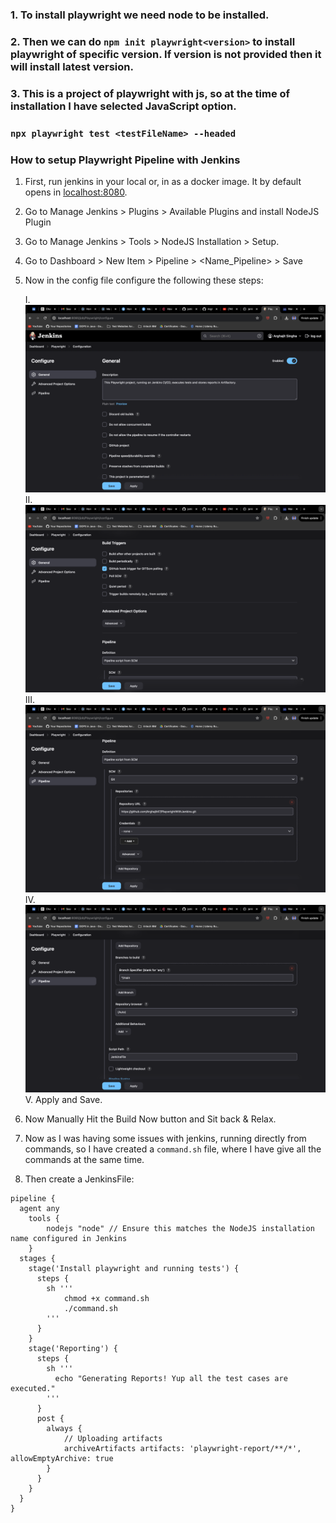 ### 1. To install playwright we need node to be installed.

### 2. Then we can do `npm init playwright<version>` to install playwright of specific version. If version is not provided then it will install latest version.

### 3. This is a project of playwright with js, so at the time of installation I have selected JavaScript option.

### `npx playwright test <testFileName> --headed`

### How to setup Playwright Pipeline with Jenkins

1. First, run jenkins in your local or, in as a docker image. It by default opens in <a href="http://localhost:8080">localhost:8080</a>.
2. Go to Manage Jenkins > Plugins > Available Plugins and install NodeJS Plugin
3. Go to Manage Jenkins > Tools > NodeJS Installation > Setup.
4. Go to Dashboard > New Item > Pipeline > <Name_Pipeline> > Save
5. Now in the config file configure the following these steps:

    I. <img src= "img/Step1.png">
    II. <img src= "img/Step2.png">
    III. <img src= "img/Step3.png">
    IV. <img src= "img/Step4.png">
    V. Apply and Save.

6. Now Manually Hit the Build Now button and Sit back & Relax.

7. Now as I was having some issues with jenkins, running directly from commands, so I have created a `command.sh` file, where I have give all the commands at the same time.

8. Then create a JenkinsFile:
```
pipeline {
  agent any
    tools {
        nodejs "node" // Ensure this matches the NodeJS installation name configured in Jenkins
    }
  stages {
    stage('Install playwright and running tests') {
      steps {
        sh '''
            chmod +x command.sh
            ./command.sh
        '''
      }
    }
    stage('Reporting') {
      steps {
        sh '''
          echo "Generating Reports! Yup all the test cases are executed."
        '''
      }
      post {
        always {
            // Uploading artifacts
            archiveArtifacts artifacts: 'playwright-report/**/*', allowEmptyArchive: true
        }
      }
    }
  }
}
```